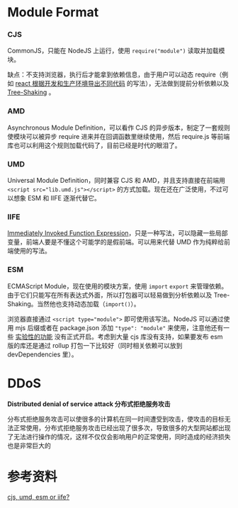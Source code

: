 # Module Format

### CJS

CommonJS，只能在 NodeJS 上运行，使用 `require("module")` 读取并加载模块。

缺点：不支持浏览器，执行后才能拿到依赖信息，由于用户可以动态 require（例如 [react 根据开发和生产环境导出不同代码](https://link.zhihu.com/?target=https%3A//cdn.jsdelivr.net/npm/react%4017.0.1/index.js) 的写法），无法做到提前分析依赖以及 [Tree-Shaking](https://link.zhihu.com/?target=https%3A//rollupjs.org/guide/zh/%23tree-shaking) 。

### AMD

Asynchronous Module Definition，可以看作 CJS 的异步版本，制定了一套规则使模块可以被异步 require 进来并在回调函数里继续使用，然后 require.js 等前端库也可以利用这个规则加载代码了，目前已经是时代的眼泪了。

### UMD

Universal Module Definition，同时兼容 CJS 和 AMD，并且支持直接在前端用 `<script src="lib.umd.js"></script>` 的方式加载。现在还在广泛使用，不过可以想象 ESM 和 IIFE 逐渐代替它。

### IIFE

[Immediately Invoked Function Expression](https://link.zhihu.com/?target=https%3A//developer.mozilla.org/en-US/docs/Glossary/IIFE)，只是一种写法，可以隐藏一些局部变量，前端人要是不懂这个可能学的是假前端。可以用来代替 UMD 作为纯粹给前端使用的写法。

### ESM

ECMAScript Module，现在使用的模块方案，使用 `import` `export` 来管理依赖。由于它们只能写在所有表达式外面，所以打包器可以轻易做到分析依赖以及 Tree-Shaking。当然他也支持动态加载（`import()`）。

浏览器直接通过 `<script type="module">` 即可使用该写法。NodeJS 可以通过使用 mjs 后缀或者在 package.json 添加 `"type": "module"` 来使用，注意他还有一些 [实验性的功能](https://link.zhihu.com/?target=https%3A//nodejs.org/api/esm.html%23esm_experimental_json_modules) 没有正式开启。考虑到大量 cjs 库没有支持，如果要发布 esm 版的库还是通过 rollup 打包一下比较好（同时相关依赖可以放到 devDependencies 里）。



# DDoS

**Distributed denial of service attack  分布式拒绝服务攻击**

分布式拒绝服务攻击可以使很多的计算机在同一时间遭受到攻击，使攻击的目标无法正常使用，分布式拒绝服务攻击已经出现了很多次，导致很多的大型网站都出现了无法进行操作的情况，这样不仅仅会影响用户的正常使用，同时造成的经济损失也是非常巨大的



# 参考资料

[cjs, umd, esm or iife?](https://zhuanlan.zhihu.com/p/304552279)
